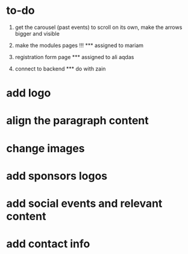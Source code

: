 # to-do

1. get the carousel (past events) to scroll on its own, make the arrows bigger and visible

2. make the modules pages !!! \*\*\* assigned to mariam
3. registration form page \*\*\* assigned to ali aqdas

4. connect to backend \*\*\* do with zain

# add logo

# align the paragraph content

# change images

# add sponsors logos

# add social events and relevant content

# add contact info
